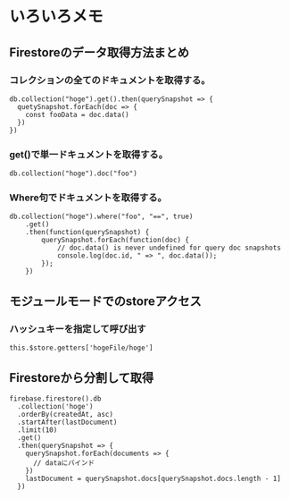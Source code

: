 # いろいろメモ

## Firestoreのデータ取得方法まとめ

### コレクションの全てのドキュメントを取得する。
```
db.collection("hoge").get().then(querySnapshot => {
  quetySnapshot.forEach(doc => {
    const fooData = doc.data()
  })
})
```
### get()で単一ドキュメントを取得する。
```
db.collection("hoge").doc("foo")
```
### Where句でドキュメントを取得する。
```
db.collection("hoge").where("foo", "==", true)
    .get()
    .then(function(querySnapshot) {
        querySnapshot.forEach(function(doc) {
            // doc.data() is never undefined for query doc snapshots
            console.log(doc.id, " => ", doc.data());
        });
    })
```
## モジュールモードでのstoreアクセス

### ハッシュキーを指定して呼び出す
```
this.$store.getters['hogeFile/hoge']
```

## Firestoreから分割して取得
```
firebase.firestore().db
  .collection('hoge')
  .orderBy(createdAt, asc)
  .startAfter(lastDocument)
  .limit(10)
  .get()
  .then(querySnapshot => {
    querySnapshot.forEach(documents => {
      // dataにバインド
    })
    lastDocument = querySnapshot.docs[querySnapshot.docs.length - 1]
  })
```
